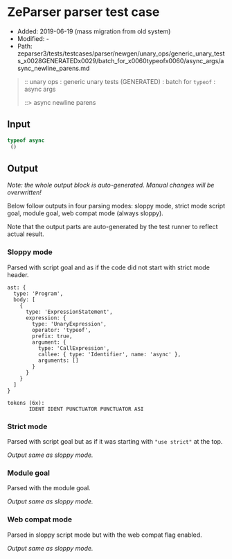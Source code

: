 # ZeParser parser test case

- Added: 2019-06-19 (mass migration from old system)
- Modified: -
- Path: zeparser3/tests/testcases/parser/newgen/unary_ops/generic_unary_tests_x0028GENERATEDx0029/batch_for_x0060typeofx0060/async_args/async_newline_parens.md

> :: unary ops : generic unary tests (GENERATED) : batch for `typeof` : async args
>
> ::> async newline parens

## Input

`````js
typeof async 
 ()
`````

## Output

_Note: the whole output block is auto-generated. Manual changes will be overwritten!_

Below follow outputs in four parsing modes: sloppy mode, strict mode script goal, module goal, web compat mode (always sloppy).

Note that the output parts are auto-generated by the test runner to reflect actual result.

### Sloppy mode

Parsed with script goal and as if the code did not start with strict mode header.

`````
ast: {
  type: 'Program',
  body: [
    {
      type: 'ExpressionStatement',
      expression: {
        type: 'UnaryExpression',
        operator: 'typeof',
        prefix: true,
        argument: {
          type: 'CallExpression',
          callee: { type: 'Identifier', name: 'async' },
          arguments: []
        }
      }
    }
  ]
}

tokens (6x):
       IDENT IDENT PUNCTUATOR PUNCTUATOR ASI
`````

### Strict mode

Parsed with script goal but as if it was starting with `"use strict"` at the top.

_Output same as sloppy mode._

### Module goal

Parsed with the module goal.

_Output same as sloppy mode._

### Web compat mode

Parsed in sloppy script mode but with the web compat flag enabled.

_Output same as sloppy mode._
